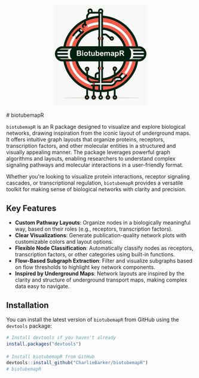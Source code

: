 <p align="center">
  <img src="man/figures/logo-1.png" width="50%" />
</p>
# biotubemapR

`biotubemapR` is an R package designed to visualize and explore biological networks, drawing inspiration from the iconic layout of underground maps. It offers intuitive graph layouts that organize proteins, receptors, transcription factors, and other molecular entities in a structured and visually appealing manner. The package leverages powerful graph algorithms and layouts, enabling researchers to understand complex signaling pathways and molecular interactions in a user-friendly format.

Whether you're looking to visualize protein interactions, receptor signaling cascades, or transcriptional regulation, `biotubemapR` provides a versatile toolkit for making sense of biological networks with clarity and precision.

## Key Features

- **Custom Pathway Layouts**: Organize nodes in a biologically meaningful way, based on their roles (e.g., receptors, transcription factors).
- **Clear Visualizations**: Generate publication-quality network plots with customizable colors and layout options.
- **Flexible Node Classification**: Automatically classify nodes as receptors, transcription factors, or other categories using built-in functions.
- **Flow-Based Subgraph Extraction**: Filter and visualize subgraphs based on flow thresholds to highlight key network components.
- **Inspired by Underground Maps**: Network layouts are inspired by the clarity and structure of underground transport maps, making complex data easy to navigate.

## Installation

You can install the latest version of `biotubemapR` from GitHub using the `devtools` package:

```r
# Install devtools if you haven't already
install.packages("devtools")

# Install biotubemapR from GitHub
devtools::install_github("CharlieBarker/biotubemapR")
# biotubemapR
